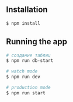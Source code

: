 
## Installation

```bash
$ npm install
```

## Running the app

```bash
# создание таблиц
$ npm run db-start

# watch mode
$ npm run dev

# production mode
$ npm run start
```


